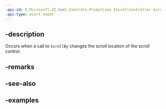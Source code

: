 ```yaml
---
-api-id: E:Microsoft.UI.Xaml.Controls.Primitives.IScrollController.ScrollByRequested
-api-type: winrt event
---
```


## -description

Occurs when a call to `ScrollBy` changes the scroll location of the scroll control.

## -remarks

## -see-also

## -examples

